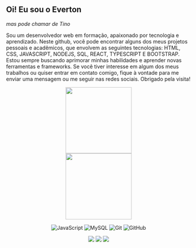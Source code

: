 ## Oi! Eu sou o Everton 
*mas pode chamar de Tino*

Sou um desenvolvedor web em formação, apaixonado por tecnologia e aprendizado. Neste github, você pode encontrar alguns dos meus projetos pessoais e acadêmicos, que envolvem as seguintes tecnologias: HTML, CSS, JAVASCRIPT, NODEJS, SQL, REACT, TYPESCRIPT E BOOTSTRAP. Estou sempre buscando aprimorar minhas habilidades e aprender novas ferramentas e frameworks. Se você tiver interesse em algum dos meus trabalhos ou quiser entrar em contato comigo, fique à vontade para me enviar uma mensagem ou me seguir nas redes sociais. Obrigado pela visita!

<!-- GITHUB STATUS -->
<div align="center">
  <img height="180em" src="https://github-readme-stats.vercel.app/api?username=silvaevertondev&show_icons=true&theme=dark&include_all_commits=true&count_private=true"/> </br>
  <img height="180em" src="https://github-readme-stats.vercel.app/api/top-langs/?username=gus-caetano&layout=compact&langs_count=10&theme=dark"/>

  <!-- TEMAS: dark, radical, merko, gruvbox, tokyonight, onedark, cobalt, synthwave, highcontrast, dracula -->
</div>


<!-- TECNOLOGIAS -->
<div align="center">

![JavaScript](https://img.shields.io/badge/-JavaScript-black?style=flat-square&logo=javascript)
![MySQL](https://img.shields.io/badge/-MySQL-black?style=flat-square&logo=mysql)
![Git](https://img.shields.io/badge/-Git-black?style=flat-square&logo=git)
![GitHub](https://img.shields.io/badge/-GitHub-181717?style=flat-square&logo=github)

</div>
 
<div align="center"> 
 <a href="https://www.instagram.com/chamedetino/" target="_blank"><img src="https://img.shields.io/badge/-Instagram-%23E4405F?style=for-the-badge&logo=instagram&logoColor=white" target="_blank"></a>
 <a href = "mailto:dev.everton.silva@gmail.com"><img src="https://img.shields.io/badge/-Gmail-%23333?style=for-the-badge&logo=gmail&logoColor=white" target="_blank"></a>
  <a href="https://www.linkedin.com/in/dev-everton-silva/" target="_blank"><img src="https://img.shields.io/badge/-LinkedIn-%230077B5?style=for-the-badge&logo=linkedin&logoColor=white" target="_blank"></a> 
</div>



<!--
**silvaevertondev/silvaevertondev** is a ✨ _special_ ✨ repository because its `README.md` (this file) appears on your GitHub profile.

Here are some ideas to get you started:

- 🔭 I’m currently working on ...
- 🌱 I’m currently learning ...
- 👯 I’m looking to collaborate on ...
- 🤔 I’m looking for help with ...
- 💬 Ask me about ...
- 📫 How to reach me: ...
- 😄 Pronouns: ...
- ⚡ Fun fact: ...
-->
